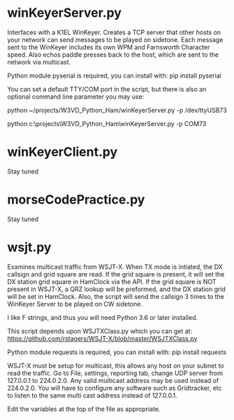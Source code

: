 # winKeyerServer.py

Interfaces with a K1EL WinKeyer. Creates a TCP server that other hosts on your network can send messages to be played on sidetone. Each message sent to the WinKeyer includes its own WPM and Farnsworth Character speed. Also echos paddle presses back to the host, which are sent to the network via multicast. 

Python module pyserial is required, you can install with: pip install pyserial

You can set a default TTY/COM port in the script, but there is also an optional command line parameter you may use:

python ~/projects/W3VD_Python_Ham/winKeyerServer.py -p /dev/ttyUSB73

python c:\projects\W3VD_Python_Ham\winKeyerServer.py -p COM73

# winKeyerClient.py
Stay tuned

# morseCodePractice.py
Stay tuned

# wsjt.py

Examines multicast traffic from WSJT-X. When TX mode is intiated, the DX callsign and grid square are read. If the grid square is present, it will set the DX station grid square in HamClock via the API. If the grid square is NOT present in WSJT-X, a QRZ lookup will be preformed, and the DX station grid will be set in HamClock. Also, the script will send the callsign 3 times to the WinKeyer Server to be played on CW sidetone.

I like F strings, and thus you will need Python 3.6 or later installed.

This script depends upon WSJTXClass.py which you can get at: https://github.com/rstagers/WSJT-X/blob/master/WSJTXClass.py

Python module requests is required, you can install with: pip install requests

WSJT-X must be setup for multicast, this allows any host on your subnet to read the traffic. Go to File, settings, reporting tab, change UDP server from 127.0.0.1 to 224.0.2.0. Any valid multicast address may be used instead of 224.0.2.0. You will have to configure any software such as Gridtracker, etc to listen to the same multi cast address instead of 127.0.0.1.

Edit the variables at the top of the file as appropriate.
